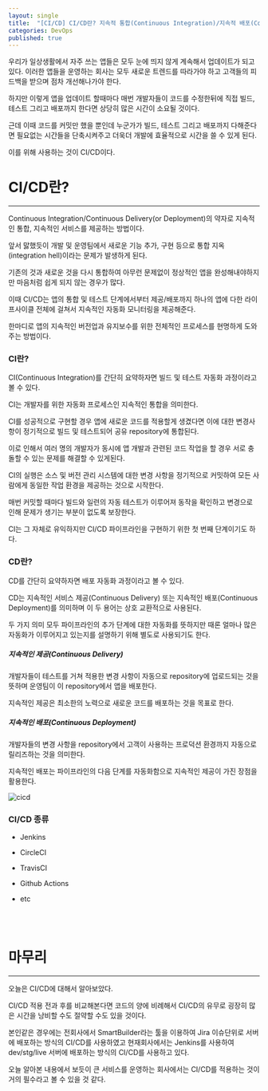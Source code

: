 ```yaml
---
layout: single
title:  "[CI/CD] CI/CD란? 지속적 통합(Continuous Integration)/지속적 배포(Continuous Delivery/Deployment)"
categories: DevOps
published: true
---
```


우리가 일상생활에서 자주 쓰는 앱들은 모두 눈에 띄지 않게 계속해서 업데이트가 되고 있다. 이러한 앱들을 운영하는 회사는 모두 새로운 트렌드를 따라가야 하고 고객들의 피드백을 받으며 점차 개선해나가야 한다.

하지만 이렇게 앱을 업데이트 할때마다 매번 개발자들이 코드를 수정한뒤에 직접 빌드, 테스트 그리고 배포까지 한다면 상당히 많은 시간이 소요될 것이다.

근데 이때 코드를 커밋만 했을 뿐인데 누군가가 빌드, 테스트 그리고 배포까지 다해준다면 필요없는 시간들을 단축시켜주고 더욱더 개발에 효율적으로 시간을 쓸 수 있게 된다.

이를 위해 사용하는 것이 CI/CD이다.

# CI/CD란?

---

Continuous Integration/Continuous Delivery(or Deployment)의 약자로 지속적인 통합, 지속적인 서비스를 제공하는 방법이다.

앞서 맗했듯이 개발 및 운영팀에서 새로운 기능 추가, 구현 등으로 통합 지옥(integration hell)이라는 문제가 발생하게 된다.

기존의 것과 새로운 것을 다시 통합하여 아무런 문제없이 정상적인 앱을 완성해내야하지만 마음처럼 쉽게 되지 않는 경우가 많다.

이때 CI/CD는 앱의 통합 및 테스트 단계에서부터 제공/배포까지 하나의 앱에 다한 라이프사이클 전체에 걸쳐서 지속적인 자동화 모니터링을 제공해준다.

한마디로 앱의 지속적인 버전업과 유지보수를 위한 전체적인 프로세스를 현명하게 도와주는 방법이다.


### CI란?

CI(Continuous Integration)를 간단히 요약하자면 빌드 및 테스트 자동화 과정이라고 볼 수 있다.

CI는 개발자를 위한 자동화 프로세스인 지속적인 통합을 의미한다.

CI를 성공적으로 구현할 경우 앱에 새로운 코드를 적용할게 생겼다면 이에 대한 변경사항이 정기적으로 빌드 및 테스트되어 공유 repository에 통합된다.

이로 인해서 여러 명의 개발자가 동시에 앱 개발과 관련된 코드 작업을 할 경우 서로 충돌할 수 있는 문제를 해결할 수 있게된다.

CI의 실행은 소스 및 버전 관리 시스템에 대한 변경 사항을 정기적으로 커밋하여 모든 사람에게 동일한 작업 환경을 제공하는 것으로 시작한다.

매번 커밋할 때마다 빌드와 일련의 자동 테스트가 이루어져 동작을 확인하고 변경으로 인해 문제가 생기는 부분이 없도록 보장한다.

CI는 그 자체로 유익하지만 CI/CD 파이프라인을 구현하기 위한 첫 번째 단계이기도 하다.

### CD란?

CD를 간단히 요약하자면 배포 자동화 과정이라고 볼 수 있다.

CD는 지속적인 서비스 제공(Continuous Delivery) 또는 지속적인 배포(Continuous Deployment)를 의미하며 이 두 용어는 상호 교환적으로 사용된다.

두 가지 의미 모두 파이프라인의 추가 단계에 대한 자동화를 뜻하지만 때론 얼마나 많은 자동화가 이루어지고 있는지를 설명하기 위해 별도로 사용되기도 한다.

##### 지속적인 제공(Continuous Delivery)

개발자들이 테스트를 거쳐 적용한 변경 사항이 자동으로 repository에 업로드되는 것을 뜻하며 운영팀이 이 repository에서 앱을 배포한다.

지속적인 제공은 최소한의 노력으로 새로운 코드를 배포하는 것을 목표로 한다.

##### 지속적인 배포(Continuous Deployment)

개발자들의 변경 사항을 repository에서 고객이 사용하는 프로덕션 환경까지 자동으로 릴리즈하는 것을 의미한다.

지속적인 배포는 파이프라인의 다음 단계를 자동화함으로 지속적인 제공이 가진 장점을 활용한다.

![cicd](https://user-images.githubusercontent.com/69960282/231944497-c3b26ebe-864c-4916-9daf-3e2bcfc42fbd.png)

### CI/CD 종류

* Jenkins

* CircleCI

* TravisCI

* Github Actions

* etc

<br/><br/>
# 마무리

---

오늘은 CI/CD에 대해서 알아보았다.

CI/CD 적용 전과 후를 비교해본다면 코드의 양에 비례해서 CI/CD의 유무로 굉장히 많은 시간을 낭비할 수도 절약할 수도 있을 것이다.

본인같은 경우에는 전회사에서 SmartBuilder라는 툴을 이용하여 Jira 이슈단위로 서버에 배포하는 방식의 CI/CD를 사용하였고 현재회사에서는 Jenkins를 사용하여 dev/stg/live 서버에 배포하는 방식의 CI/CD를 사용하고 있다.

오늘 알아본 내용에서 보듯이 큰 서비스를 운영하는 회사에서는 CI/CD를 적용하는 것이 거의 필수라고 볼 수 있을 것 같다.


